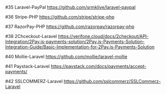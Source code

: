 #35 Laravel-PayPal
https://github.com/srmklive/laravel-paypal

#36 Stripe-PHP
https://github.com/stripe/stripe-php

#37 RazorPay-PHP
https://github.com/razorpay/razorpay-php

#38 2Chceckout-Laravel
https://verifone.cloud/docs/2checkout/API-Integration/2Pay.js-payments-solution/2Pay.js-Payments-Solution-Integration-Guide/Basic-Implementation-for-2Pay.js-Payments-Solution

#40 Mollie-Laravel
https://github.com/mollie/laravel-mollie

#41 Paystack-Laravel
https://paystack.com/docs/payments/accept-payments/

#42 SSLCOMMERZ-Laravel
https://github.com/sslcommerz/SSLCommerz-Laravel
